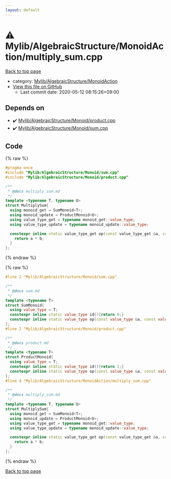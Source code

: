 ```yaml
---
layout: default
---
```


<!-- mathjax config similar to math.stackexchange -->
<script type="text/javascript" async
  src="https://cdnjs.cloudflare.com/ajax/libs/mathjax/2.7.5/MathJax.js?config=TeX-MML-AM_CHTML">
</script>
<script type="text/x-mathjax-config">
  MathJax.Hub.Config({
    TeX: { equationNumbers: { autoNumber: "AMS" }},
    tex2jax: {
      inlineMath: [ ['$','$'] ],
      processEscapes: true
    },
    "HTML-CSS": { matchFontHeight: false },
    displayAlign: "left",
    displayIndent: "2em"
  });
</script>

<script type="text/javascript" src="https://cdnjs.cloudflare.com/ajax/libs/jquery/3.4.1/jquery.min.js"></script>
<script src="https://cdn.jsdelivr.net/npm/jquery-balloon-js@1.1.2/jquery.balloon.min.js" integrity="sha256-ZEYs9VrgAeNuPvs15E39OsyOJaIkXEEt10fzxJ20+2I=" crossorigin="anonymous"></script>
<script type="text/javascript" src="../../../../assets/js/copy-button.js"></script>
<link rel="stylesheet" href="../../../../assets/css/copy-button.css" />


# :warning: Mylib/AlgebraicStructure/MonoidAction/multiply_sum.cpp

<a href="../../../../index.html">Back to top page</a>

* category: <a href="../../../../index.html#7bd9a37defae28fe1746a7ffe2a62491">Mylib/AlgebraicStructure/MonoidAction</a>
* <a href="{{ site.github.repository_url }}/blob/master/Mylib/AlgebraicStructure/MonoidAction/multiply_sum.cpp">View this file on GitHub</a>
    - Last commit date: 2020-05-12 08:15:26+09:00




## Depends on

* :heavy_check_mark: <a href="../Monoid/product.cpp.html">Mylib/AlgebraicStructure/Monoid/product.cpp</a>
* :heavy_check_mark: <a href="../Monoid/sum.cpp.html">Mylib/AlgebraicStructure/Monoid/sum.cpp</a>


## Code

<a id="unbundled"></a>
{% raw %}
```cpp
#pragma once
#include "Mylib/AlgebraicStructure/Monoid/sum.cpp"
#include "Mylib/AlgebraicStructure/Monoid/product.cpp"

/**
 * @docs multiply_sum.md
 */
template <typename T, typename U>
struct MultiplySum{
  using monoid_get = SumMonoid<T>;
  using monoid_update = ProductMonoid<U>;
  using value_type_get = typename monoid_get::value_type;
  using value_type_update = typename monoid_update::value_type;

  constexpr inline static value_type_get op(const value_type_get &a, const value_type_update &b, int len){
    return a * b;
  }
};

```
{% endraw %}

<a id="bundled"></a>
{% raw %}
```cpp
#line 2 "Mylib/AlgebraicStructure/Monoid/sum.cpp"

/**
 * @docs sum.md
 */
template <typename T>
struct SumMonoid{
  using value_type = T;
  constexpr inline static value_type id(){return 0;}
  constexpr inline static value_type op(const value_type &a, const value_type &b){return a + b;}
};
#line 2 "Mylib/AlgebraicStructure/Monoid/product.cpp"

/**
 * @docs product.md
 */
template <typename T>
struct ProductMonoid{
  using value_type = T;
  constexpr inline static value_type id(){return 1;}
  constexpr inline static value_type op(const value_type &a, const value_type &b){return a * b;}
};
#line 4 "Mylib/AlgebraicStructure/MonoidAction/multiply_sum.cpp"

/**
 * @docs multiply_sum.md
 */
template <typename T, typename U>
struct MultiplySum{
  using monoid_get = SumMonoid<T>;
  using monoid_update = ProductMonoid<U>;
  using value_type_get = typename monoid_get::value_type;
  using value_type_update = typename monoid_update::value_type;

  constexpr inline static value_type_get op(const value_type_get &a, const value_type_update &b, int len){
    return a * b;
  }
};

```
{% endraw %}

<a href="../../../../index.html">Back to top page</a>

